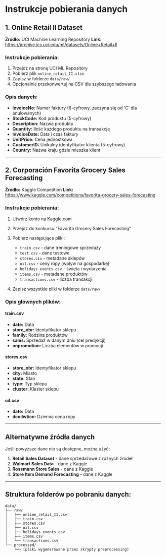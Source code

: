 # Instrukcje pobierania danych

## 1. Online Retail II Dataset

**Źródło:** UCI Machine Learning Repository
**Link:** https://archive.ics.uci.edu/ml/datasets/Online+Retail+II

### Instrukcje pobierania:

1. Przejdź na stronę UCI ML Repository
2. Pobierz plik `online_retail_II.xlsx`
3. Zapisz w folderze `data/raw/`
4. Opcjonalnie przekonwertuj na CSV dla szybszego ładowania

### Opis danych:

- **InvoiceNo:** Numer faktury (6-cyfrowy, zaczyna się od 'C' dla anulowanych)
- **StockCode:** Kod produktu (5-cyfrowy)
- **Description:** Nazwa produktu
- **Quantity:** Ilość każdego produktu na transakcję
- **InvoiceDate:** Data i czas faktury
- **UnitPrice:** Cena jednostkowa
- **CustomerID:** Unikalny identyfikator klienta (5-cyfrowy)
- **Country:** Nazwa kraju gdzie mieszka klient

---

## 2. Corporación Favorita Grocery Sales Forecasting

**Źródło:** Kaggle Competition
**Link:** https://www.kaggle.com/competitions/favorita-grocery-sales-forecasting

### Instrukcje pobierania:

1. Utwórz konto na Kaggle.com
2. Przejdź do konkursu "Favorita Grocery Sales Forecasting"
3. Pobierz następujące pliki:

   - `train.csv` - dane treningowe sprzedaży
   - `test.csv` - dane testowe
   - `stores.csv` - metadane sklepów
   - `oil.csv` - ceny ropy (wpływ na gospodarkę)
   - `holidays_events.csv` - święta i wydarzenia
   - `items.csv` - metadane produktów
   - `transactions.csv` - liczba transakcji

4. Zapisz wszystkie pliki w folderze `data/raw/`

### Opis głównych plików:

#### train.csv

- **date:** Data
- **store_nbr:** Identyfikator sklepu
- **family:** Rodzina produktów
- **sales:** Sprzedaż w danym dniu (cel predykcji)
- **onpromotion:** Liczba elementów w promocji

#### stores.csv

- **store_nbr:** Identyfikator sklepu
- **city:** Miasto
- **state:** Stan
- **type:** Typ sklepu
- **cluster:** Klaster sklepu

#### oil.csv

- **date:** Data
- **dcoilwtico:** Dzienna cena ropy

---

## Alternatywne źródła danych

Jeśli powyższe dane nie są dostępne, można użyć:

1. **Retail Sales Dataset** - dane sprzedażowe z różnych źródeł
2. **Walmart Sales Data** - dane z Kaggle
3. **Rossmann Store Sales** - dane z Kaggle
4. **Store Item Demand Forecasting** - dane z Kaggle

---

## Struktura folderów po pobraniu danych:

```
data/
├── raw/
│   ├── online_retail_II.csv
│   ├── train.csv
│   ├── stores.csv
│   ├── oil.csv
│   ├── holidays_events.csv
│   ├── items.csv
│   └── transactions.csv
└── processed/
    └── (pliki wygenerowane przez skrypty preprocessing)
```
